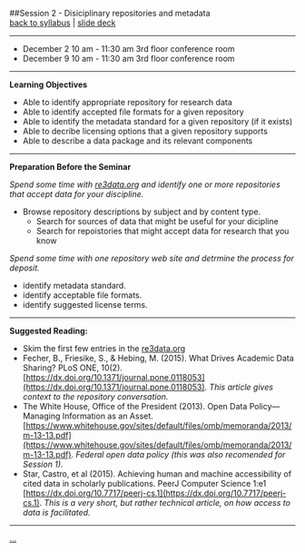 ##Session 2 - Disiciplinary repositories and metadata  
[back to syllabus](syllabus.md)  |  [slide deck](http://tibbben.github.io/teaching.data.literacy/UM_DataCurationWorkshops/slides/slides02.html) 

---

* December 2 10 am - 11:30 am 3rd floor conference room
* December 9 10 am - 11:30 am 3rd floor conference room

---

**Learning Objectives**  

- Able to identify appropriate repository for research data
- Able to identify accepted file formats for a given repository
- Able to identify the metadata standard for a given repository (if it exists)
- Able to decribe licensing options that a given repository supports
- Able to describe a data package and its relevant components

---

**Preparation Before the Seminar**  

_Spend some time with [re3data.org](http://re3data.org/) and identify one or more repositories that accept data for your discipline._

* Browse repository descriptions by subject and by content type.
  - Search for sources of data that might be useful for your dicipline
  - Search for repoistories that might accept data for research that you know

_Spend some time with one repository web site and detrmine the process for deposit._

* identify metadata standard.
* identify acceptable file formats.
* identify suggested license terms.

---

**Suggested Reading:**  

* Skim the first few entries in the [re3data.org](http://re3data.org/)
* Fecher, B., Friesike, S., & Hebing, M. (2015). What Drives Academic Data Sharing? PLoS ONE, 10(2). [https://dx.doi.org/10.1371/journal.pone.0118053](https://dx.doi.org/10.1371/journal.pone.0118053). _This article gives context to the repository conversation._
* The White House, Office of the President (2013). Open Data Policy—Managing Information as an Asset. [https://www.whitehouse.gov/sites/default/files/omb/memoranda/2013/m-13-13.pdf](https://www.whitehouse.gov/sites/default/files/omb/memoranda/2013/m-13-13.pdf). _Federal open data policy (this was also recomended for Session 1)._
* Star, Castro, et al (2015). Achieving human and machine accessibility of cited data in scholarly publications. PeerJ Computer Science 1:e1 [https://dx.doi.org/10.7717/peerj-cs.1](https://dx.doi.org/10.7717/peerj-cs.1). _This is a very short, but rather technical article, on how access to data is facilitated._

---

[...](lessons/lesson02.md)
